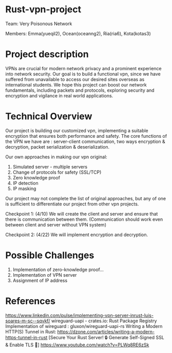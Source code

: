 # Rust-vpn-project
Team: Very Poisonous Network

Members: Emma(yueqil2), Ocean(oceanng2), Ria(ria6), Kota(kotas3)

# Project description
VPNs are crucial for modern network privacy and a prominent experience into network security. Our goal is to build a functional vpn, since we have suffered from unavailable to access our desired sites overseas as international students. We hope this project can boost our network fundamentals, including packets and protocols, exploring security and encryption and vigilance in real world applications. 


# Technical Overview
Our project is building our customized vpn, implementing a suitable encryption that ensures both performance and safety. The core functions of the VPN we have are : server-client communication, two ways encryption & decryption, packet serialization & deserialization. 

Our own approaches in making our vpn original: 
1. Simulated server - multiple servers
2. Change of protocols for safety (SSL/TCP)
3. Zero knowledge proof
4. IP detection
5.  IP masking

Our project may not complete the list of original approaches, but any of one is sufficient to differentiate our project from other vpn projects. 

Checkpoint 1: (4/10)
We will create the client and server and ensure that there is communication between them.
(Communication should work even between client and server without VPN system)

Checkpoint 2: (4/22)
We will implement encryption and decryption.

# Possible Challenges
1. Implementation of zero-knowledge proof…
2. Implementation of VPN server
3. Assignment of IP address

# References 
https://www.linkedin.com/pulse/implementing-vpn-server-inrust-luis-soares-m-sc--sqvkf/ 
wireguard-uapi - crates.io: Rust Package Registry 
Implementation of wireguard : gluxon/wireguard-uapi-rs 
Writing a Modern HTTP(S) Tunnel in Rust: https://dzone.com/articles/writing-a-modern-https-tunnel-in-rust
[Secure Your Rust Server! 🔒 Generate Self-Signed SSL & Enable TLS 🦀] https://www.youtube.com/watch?v=PLWq8RE6zSk
